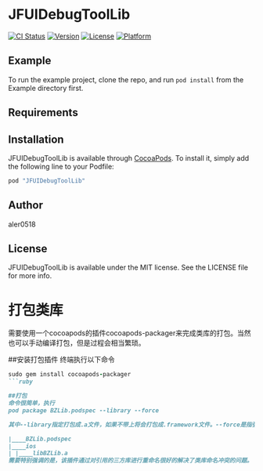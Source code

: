 # JFUIDebugToolLib

[![CI Status](http://img.shields.io/travis/jinfeng.du/JFUIDebugToolLib.svg?style=flat)](https://travis-ci.org/jinfeng.du/JFUIDebugToolLib)
[![Version](https://img.shields.io/cocoapods/v/JFUIDebugToolLib.svg?style=flat)](http://cocoapods.org/pods/JFUIDebugToolLib)
[![License](https://img.shields.io/cocoapods/l/JFUIDebugToolLib.svg?style=flat)](http://cocoapods.org/pods/JFUIDebugToolLib)
[![Platform](https://img.shields.io/cocoapods/p/JFUIDebugToolLib.svg?style=flat)](http://cocoapods.org/pods/JFUIDebugToolLib)

## Example

To run the example project, clone the repo, and run `pod install` from the Example directory first.

## Requirements

## Installation

JFUIDebugToolLib is available through [CocoaPods](http://cocoapods.org). To install
it, simply add the following line to your Podfile:

```ruby
pod "JFUIDebugToolLib"
```

## Author

aler0518

## License

JFUIDebugToolLib is available under the MIT license. See the LICENSE file for more info.


# 打包类库
需要使用一个cocoapods的插件cocoapods-packager来完成类库的打包。当然也可以手动编译打包，但是过程会相当繁琐。

##安装打包插件
终端执行以下命令
```ruby
sudo gem install cocoapods-packager
```ruby

##打包
命令很简单，执行
pod package BZLib.podspec --library --force

其中--library指定打包成.a文件，如果不带上将会打包成.framework文件。--force是指强制覆盖。最终的目录结构如下

|____BZLib.podspec
|____ios
| |____libBZLib.a
需要特别强调的是，该插件通过对引用的三方库进行重命名很好的解决了类库命名冲突的问题。
